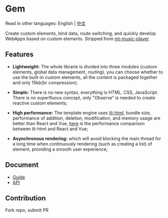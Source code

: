 # Gem

Read in other languages: English | [中文](./README_zh.md)

Create custom elements, bind data, route switching, and quickly develop WebApps based on custom elements. Stripped from [mt-music-player](https://github.com/mantou132/mt-music-player).

## Features

- **Lightweight:**
  The whole librarie is divided into three modules (custom elements, global data management, routing), you can choose whether to use the built-in custom elements, all the content is packaged together and only 15kb(br compression).

- **Simple:**
  There is no new syntax, everything is HTML, CSS, JavaScript. There is no superfluous concept, only "Observe" is needed to create reactive custom elements;

- **High performance:**
  The template engine uses [lit-html](https://github.com/Polymer/lit-html), bundle size, performance of addition, deletion, modification, and memory usage are better than React and Vue, [here](https://rawgit.com/krausest/js-framework-benchmark/master/webdriver-ts-results/table.html) is the performance comparison between lit-html and React and Vue;

- **Asynchronous rendering:**
  which will avoid blocking the main thread for a long time when continuously rendering (such as creating a list) of element, providing a smooth user experience;

## Document

- [Guide](https://gem-docs.netlify.com/guide/)
- [API](https://gem-docs.netlify.com/api/)

## Contribution

Fork repo, submit PR
